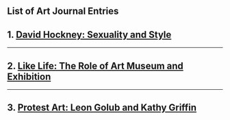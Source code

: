 ## List of Art Journal Entries
## 1. [David Hockney: Sexuality and Style](Timmypoyu.github.io/ArtMemos1)
- - - -
## 2. [Like Life: The Role of Art Museum and Exhibition](Timmypoyu.github.io/ArtMemo2)
- - - -
## 3. [Protest Art: Leon Golub and Kathy Griffin](Timmypoyu.github.io/Artmemo3)
